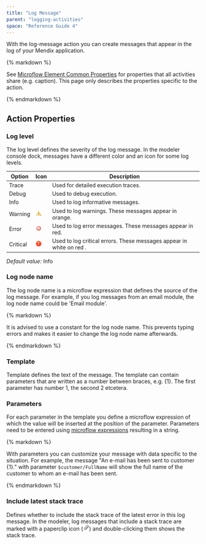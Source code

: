 ```yaml
---
title: "Log Message"
parent: "logging-activities"
space: "Reference Guide 4"
---
```

With the log-message action you can create messages that appear in the log of your Mendix application.

<div class="alert alert-info">{% markdown %}

See [Microflow Element Common Properties](microflow-element-common-properties) for properties that all activities share (e.g. caption). This page only describes the properties specific to the action.

{% endmarkdown %}</div>

## Action Properties

### Log level

The log level defines the severity of the log message. In the modeler console dock, messages have a different color and an icon for some log levels.

| Option | Icon | Description |
| --- | --- | --- |
| Trace |   | Used for detailed execution traces. |
| Debug |   | Used to debug execution. |
| Info |   | Used to log informative messages. |
| Warning | ![](attachments/819203/917893.png) | Used to log warnings. These messages appear in orange. |
| Error | ![](attachments/819203/917894.png) | Used to log error messages. These messages appear in red. |
| Critical | ![](attachments/819203/917895.png) | Used to log critical errors. These messages appear in white on red . |

_Default value:_ Info

### Log node name

The log node name is a microflow expression that defines the source of the log message. For example, if you log messages from an email module, the log node name could be 'Email module'.

<div class="alert alert-success">{% markdown %}

It is advised to use a constant for the log node name. This prevents typing errors and makes it easier to change the log node name afterwards.

{% endmarkdown %}</div>

### Template

Template defines the text of the message. The template can contain parameters that are written as a number between braces, e.g. {1}. The first parameter has number 1, the second 2 etcetera.

### Parameters

For each parameter in the template you define a microflow expression of which the value will be inserted at the position of the parameter. Parameters need to be entered using [microflow expressions](microflow-expressions) resulting in a string.

<div class="alert alert-success">{% markdown %}

With parameters you can customize your message with data specific to the situation. For example, the message "An e-mail has been sent to customer {1}." with parameter `$customer/FullName` will show the full name of the customer to whom an e-mail has been sent.

{% endmarkdown %}</div>

### Include latest stack trace

Defines whether to include the stack trace of the latest error in this log message. In the modeler, log messages that include a stack trace are marked with a paperclip icon (![](attachments/819203/917892.png)) and double-clicking them shows the stack trace.
